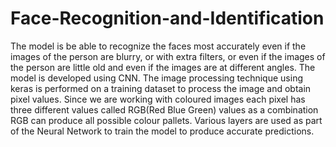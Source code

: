 # Face-Recognition-and-Identification
The model is be able to recognize the faces most accurately even if the images of the person are blurry, or with extra  filters, or even if the images of the person are little old and even if the images are at different angles. The model is developed using CNN. The image processing technique using keras is performed on a training dataset to process the image and obtain pixel values. Since we are working with coloured images each pixel has three different values called RGB(Red Blue Green) values as a combination RGB can produce all possible colour pallets. Various layers are used as part of the Neural Network to train the model to produce accurate predictions.
